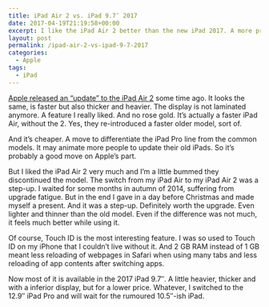 ```yaml
---
title: iPad Air 2 vs. iPad 9.7″ 2017
date: 2017-04-19T21:19:58+00:00
excerpt: I like the iPad Air 2 better than the new iPad 2017. A more premium device for only a little more money.
layout: post
permalink: /ipad-air-2-vs-ipad-9-7-2017
categories:
  - Apple
tags:
  - iPad
---
```

[Apple released an “update” to the iPad Air 2](https://www.apple.com/ipad-9.7/) some time ago. It looks the same, is faster but also thicker and heavier. The display is not laminated anymore. A feature I really liked. And no rose gold. It’s actually a faster iPad Air, without the 2. Yes, they re-introduced a faster older model, sort of.

And it’s cheaper. A move to differentiate the iPad Pro line from the common models. It may animate more people to update their old iPads. So it’s probably a good move on Apple’s part.

But I liked the iPad Air 2 very much and I’m a little bummed they discontinued the model. The switch from my iPad Air to my iPad Air 2 was a step-up. I waited for some months in autumn of 2014, suffering from upgrade fatigue. But in the end I gave in a day before Christmas and made myself a present. And it was a step-up. Definitely worth the upgrade. Even lighter and thinner than the old model. Even if the difference was not much, it feels much  better while using it.

Of course, Touch ID is the most interesting feature. I was so used to Touch ID on my iPhone that I couldn’t live without it. And 2 GB RAM instead of 1 GB meant less reloading of webpages in Safari when using many tabs and less reloading of app contents after switching apps.

Now most of it is available in the 2017 iPad 9.7″. A little heavier, thicker and with a inferior display, but for a lower price. Whatever, I switched to the 12.9″ iPad Pro and will wait for the rumoured 10.5″-ish iPad.